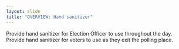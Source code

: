 ```yaml
---
layout: slide
title: "OVERVIEW: Hand sanitizer"
---
```


Provide hand sanitizer for Election Officer to use throughout the day. Provide hand sanitizer for voters to use as they exit the polling place.
